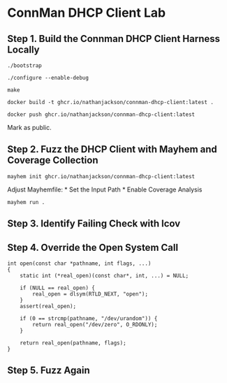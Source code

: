 # ConnMan DHCP Client Lab

## Step 1. Build the Connman DHCP Client Harness Locally

```
./bootstrap
```

```
./configure --enable-debug
```

```
make
```

```
docker build -t ghcr.io/nathanjackson/connman-dhcp-client:latest .
```

```
docker push ghcr.io/nathanjackson/connman-dhcp-client:latest
```

Mark as public.

## Step 2. Fuzz the DHCP Client with Mayhem and Coverage Collection

```
mayhem init ghcr.io/nathanjackson/connman-dhcp-client:latest
```

Adjust Mayhemfile:
    * Set the Input Path
    * Enable Coverage Analysis

```
mayhem run .
```

## Step 3. Identify Failing Check with lcov

## Step 4. Override the Open System Call

```
int open(const char *pathname, int flags, ...)
{
    static int (*real_open)(const char*, int, ...) = NULL;

    if (NULL == real_open) {
        real_open = dlsym(RTLD_NEXT, "open");
    }
    assert(real_open);

    if (0 == strcmp(pathname, "/dev/urandom")) {
        return real_open("/dev/zero", O_RDONLY);
    }

    return real_open(pathname, flags);
}
```

## Step 5. Fuzz Again


